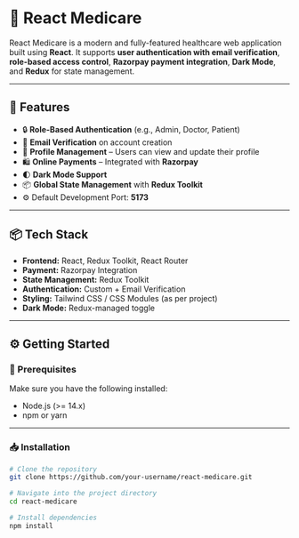 # 🏥 React Medicare

React Medicare is a modern and fully-featured healthcare web application built using **React**. It supports **user authentication with email verification**, **role-based access control**, **Razorpay payment integration**, **Dark Mode**, and **Redux** for state management.

---

## 🚀 Features

- 🔒 **Role-Based Authentication** (e.g., Admin, Doctor, Patient)
- 📩 **Email Verification** on account creation
- 🧾 **Profile Management** – Users can view and update their profile
- 🛍️ **Online Payments** – Integrated with **Razorpay**
- 🌓 **Dark Mode Support**
- 📦 **Global State Management** with **Redux Toolkit**
- ⚙️ Default Development Port: **5173**

---

## 📦 Tech Stack

- **Frontend:** React, Redux Toolkit, React Router
- **Payment:** Razorpay Integration
- **State Management:** Redux Toolkit
- **Authentication:** Custom + Email Verification
- **Styling:** Tailwind CSS / CSS Modules (as per project)
- **Dark Mode:** Redux-managed toggle

---

## ⚙️ Getting Started

### 🔧 Prerequisites

Make sure you have the following installed:

- Node.js (>= 14.x)
- npm or yarn

---

### 📥 Installation

```bash
# Clone the repository
git clone https://github.com/your-username/react-medicare.git

# Navigate into the project directory
cd react-medicare

# Install dependencies
npm install

